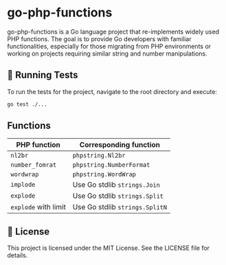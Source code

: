 # go-php-functions
go-php-functions is a Go language project that re-implements widely used PHP functions. The goal is to provide Go developers with familiar functionalities, especially for those migrating from PHP environments or working on projects requiring similar string and number manipulations.

## 🧪 Running Tests
To run the tests for the project, navigate to the root directory and execute:

```sh
go test ./...
```

## Functions

| PHP function | Corresponding function |
|---|---|
| `nl2br` | `phpstring.Nl2br` |
| `number_fomrat` | `phpstring.NumberFormat` |
| `wordwrap` | `phpstring.WordWrap` |
| `implode` | Use Go stdlib `strings.Join` |
| `explode` | Use Go stdlib `strings.Split` |
| `explode` with limit | Use Go stdlib `strings.SplitN` |

## 📄 License
This project is licensed under the MIT License. See the LICENSE file for details.
